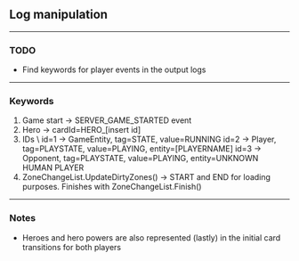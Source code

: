 ## Log manipulation

---

### TODO
- Find keywords for player events in the output logs 

---
### Keywords 
1. Game start -> SERVER\_GAME\_STARTED event
2. Hero -> cardId=HERO_[insert id]
3. IDs \\
   id=1 -> GameEntity, tag=STATE, value=RUNNING
   id=2 -> Player, tag=PLAYSTATE, value=PLAYING, entity=[PLAYERNAME]
   id=3 -> Opponent, tag=PLAYSTATE, value=PLAYING, entity=UNKNOWN HUMAN PLAYER
4. ZoneChangeList.UpdateDirtyZones() -> START and END for loading purposes. Finishes with ZoneChangeList.Finish()


---
### Notes
- Heroes and hero powers are also represented (lastly) in the initial card transitions for both players


